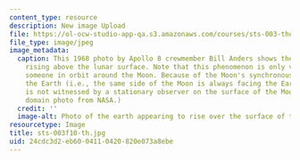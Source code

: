 ```yaml
---
content_type: resource
description: New image Upload
file: https://ol-ocw-studio-app-qa.s3.amazonaws.com/courses/sts-003-the-rise-of-modern-science-fall-2010/24cdc3d2eb6004110420820e073a8ebe_sts-003f10-th.jpg
file_type: image/jpeg
image_metadata:
  caption: This 1968 photo by Apollo 8 crewmember Bill Anders shows the Earth seemingly
    rising above the lunar surface. Note that this phenomenon is only visible from
    someone in orbit around the Moon. Because of the Moon's synchronous rotation about
    the Earth (i.e., the same side of the Moon is always facing the Earth), earthrise
    is not witnessed by a stationary observer on the surface of the Moon. (Public
    domain photo from NASA.)
  credit: ''
  image-alt: Photo of the earth appearing to rise over the surface of the moon.
resourcetype: Image
title: sts-003f10-th.jpg
uid: 24cdc3d2-eb60-0411-0420-820e073a8ebe
---
```

